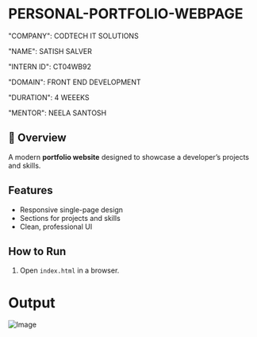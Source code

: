 # PERSONAL-PORTFOLIO-WEBPAGE

"COMPANY": CODTECH IT SOLUTIONS

"NAME": SATISH SALVER

"INTERN ID": CT04WB92

"DOMAIN": FRONT END DEVELOPMENT

"DURATION": 4 WEEEKS

"MENTOR": NEELA SANTOSH

## 📖 Overview

A modern **portfolio website** designed to showcase a developer’s projects and skills.

## Features
- Responsive single-page design
- Sections for projects and skills
- Clean, professional UI

## How to Run
1. Open `index.html` in a browser.

# Output

![Image](https://github.com/user-attachments/assets/e3afbca2-8417-49b0-85ba-63dfa7b553d2)
